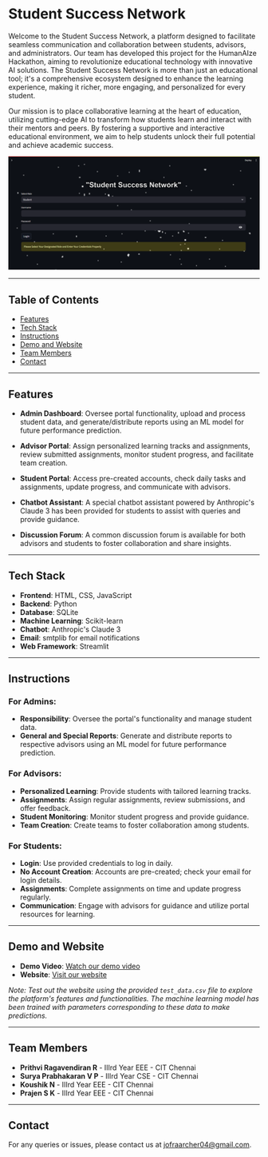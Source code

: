 # Student Success Network

Welcome to the Student Success Network, a platform designed to facilitate seamless communication and collaboration between students, advisors, and administrators. Our team has developed this project for the HumanAIze Hackathon, aiming to revolutionize educational technology with innovative AI solutions. The Student Success Network is more than just an educational tool; it's a comprehensive ecosystem designed to enhance the learning experience, making it richer, more engaging, and personalized for every student.

Our mission is to place collaborative learning at the heart of education, utilizing cutting-edge AI to transform how students learn and interact with their mentors and peers. By fostering a supportive and interactive educational environment, we aim to help students unlock their full potential and achieve academic success.

![Project Image Placeholder](image.png)

---

## Table of Contents

- [Features](#features)
- [Tech Stack](#tech-stack)
- [Instructions](#instructions)
- [Demo and Website](#demo-and-website)
- [Team Members](#team-members)
- [Contact](#contact)

---

## Features

- **Admin Dashboard**: Oversee portal functionality, upload and process student data, and generate/distribute reports using an ML model for future performance prediction.
  
- **Advisor Portal**: Assign personalized learning tracks and assignments, review submitted assignments, monitor student progress, and facilitate team creation.
  
- **Student Portal**: Access pre-created accounts, check daily tasks and assignments, update progress, and communicate with advisors.

- **Chatbot Assistant**: A special chatbot assistant powered by Anthropic's Claude 3 has been provided for students to assist with queries and provide guidance.

- **Discussion Forum**: A common discussion forum is available for both advisors and students to foster collaboration and share insights.

---

## Tech Stack

- **Frontend**: HTML, CSS, JavaScript
- **Backend**: Python
- **Database**: SQLite
- **Machine Learning**: Scikit-learn
- **Chatbot**: Anthropic's Claude 3
- **Email**: smtplib for email notifications
- **Web Framework**: Streamlit

---

## Instructions

### For Admins:

- **Responsibility**: Oversee the portal's functionality and manage student data.
- **General and Special Reports**: Generate and distribute reports to respective advisors using an ML model for future performance prediction.

### For Advisors:

- **Personalized Learning**: Provide students with tailored learning tracks.
- **Assignments**: Assign regular assignments, review submissions, and offer feedback.
- **Student Monitoring**: Monitor student progress and provide guidance.
- **Team Creation**: Create teams to foster collaboration among students.

### For Students:

- **Login**: Use provided credentials to log in daily.
- **No Account Creation**: Accounts are pre-created; check your email for login details.
- **Assignments**: Complete assignments on time and update progress regularly.
- **Communication**: Engage with advisors for guidance and utilize portal resources for learning.

---

## Demo and Website

- **Demo Video**: [Watch our demo video](https://drive.google.com/file/d/1gPR_R-Tx23l2V95oyK3N4YeENL6A2VXE/view?usp=sharing)
- **Website**: [Visit our website](https://studentsuccessnetwork.streamlit.app/)

*Note: Test out the website using the provided `test_data.csv` file to explore the platform's features and functionalities. The machine learning model has been trained with parameters corresponding to these data to make predictions.*

---

## Team Members

- **Prithvi Ragavendiran R** - IIIrd Year EEE - CIT Chennai
- **Surya Prabhakaran V P** - IIIrd Year CSE - CIT Chennai
- **Koushik N** - IIIrd Year EEE - CIT Chennai
- **Prajen S K** - IIIrd Year EEE - CIT Chennai

---

## Contact

For any queries or issues, please contact us at [jofraarcher04@gmail.com](mailto:jofraarcher04@gmail.com).
